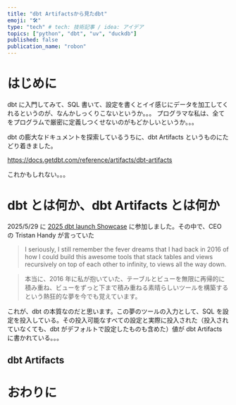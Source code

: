 ```yaml
---
title: "dbt Artifactsから見たdbt"
emoji: "🛠"
type: "tech" # tech: 技術記事 / idea: アイデア
topics: ["python", "dbt", "uv", "duckdb"]
published: false
publication_name: "robon"
---
```


# はじめに

dbt に入門してみて、SQL 書いて、設定を書くとイイ感じにデータを加工してくれるというのが、なんかしっくりこないというか。。。
プログラマな私は、全てをプログラムで厳密に定義しつくせないのがもどかしいというか。。。

dbt の膨大なドキュメントを探索しているうちに、dbt Artifacts というものにたどり着きました。

https://docs.getdbt.com/reference/artifacts/dbt-artifacts

これかもしれない。。。

# dbt とは何か、dbt Artifacts とは何か

2025/5/29 に [2025 dbt launch Showcase](https://www.getdbt.com/blog/dbt-launch-showcase-2025-recap) に参加しました。その中で、CEO の Tristan Handy が言っていた

> I seriously, I still remember the fever dreams that I had back in 2016 of how I could build this awesome tools that stack tables and views recursively on top of each other to infinity, to views all the way down.

> 本当に、2016 年に私が抱いていた、テーブルとビューを無限に再帰的に積み重ね、ビューをずっと下まで積み重ねる素晴らしいツールを構築するという熱狂的な夢を今でも覚えています。

これが、dbt の本質なのだと思います。この夢のツールの入力として、SQL を設定を投入している。その投入可能なすべての設定と実際に投入された（投入されていなくても、dbt がデフォルトで設定したものも含めた）値が dbt Artifacts に書かれている。。。

## dbt Artifacts

# おわりに
